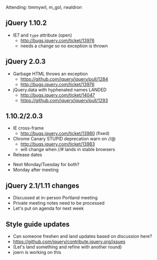Attending: timmywil, m_gol, rwaldron

## jQuery 1.10.2
* IE7 and `type` attribute (open)
  - http://bugs.jquery.com/ticket/13976
  - needs a change so no exception is thrown

## jQuery 2.0.3
* Garbage HTML throws an exception
  - https://github.com/jquery/jquery/pull/1284
  - http://bugs.jquery.com/ticket/13976
* jQuery.data with hyphenated names LANDED
  - http://bugs.jquery.com/ticket/14047
  - https://github.com/jquery/jquery/pull/1293

## 1.10.2/2.0.3
* IE cross-frame
  - http://bugs.jquery.com/ticket/13980 (fixed)
* Chrome Canary STUPID deprecation warn on //@
  - http://bugs.jquery.com/ticket/13983
  - will change when //# lands in stable browsers
* Release dates
 - Next Monday/Tuesday for both?
 - Monday after meeting

## jQuery 2.1/1.11 changes
* Discussed at in-person Portland meeting
* Private meeting notes need to be processed
* Let's put on agenda for next week

## Style guide updates
* Can someone freshen and land updates based on discussion here?
* https://github.com/jquery/contribute.jquery.org/issues
* (Let's land something and refine with another round)
* joern is working on this


